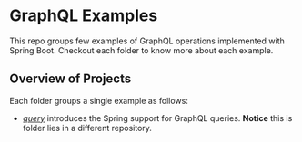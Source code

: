 # GraphQL Examples
This repo groups few examples of GraphQL operations implemented with Spring Boot. Checkout each folder to know more about each example.

## Overview of Projects
Each folder groups a single example as follows:

- [_query_](https://github.com/gabrielcostasilva/sb-controllers/tree/main/graphql) introduces the Spring support for GraphQL queries. **Notice** this is folder lies in a different repository.

